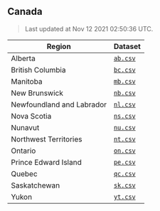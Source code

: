 ## Canada

> Last updated at Nov 12 2021 02:50:36 UTC.


| Region | Dataset |
| ------ | ------- |
| Alberta | [`ab.csv`](ab.csv) |
| British Columbia | [`bc.csv`](bc.csv) |
| Manitoba | [`mb.csv`](mb.csv) |
| New Brunswick | [`nb.csv`](nb.csv) |
| Newfoundland and Labrador | [`nl.csv`](nl.csv) |
| Nova Scotia | [`ns.csv`](ns.csv) |
| Nunavut | [`nu.csv`](nu.csv) |
| Northwest Territories | [`nt.csv`](nt.csv) |
| Ontario | [`on.csv`](on.csv) |
| Prince Edward Island | [`pe.csv`](pe.csv) |
| Quebec | [`qc.csv`](qc.csv) |
| Saskatchewan | [`sk.csv`](sk.csv) |
| Yukon | [`yt.csv`](yt.csv) |


